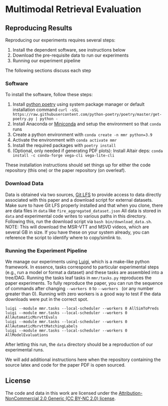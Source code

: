 # Multimodal Retrieval Evaluation

## Reproducing Results

Reproducing our experiments requires several steps:

1. Install the dependent software, see instructions below
2. Download the pre-requisite data to run our experiments
3. Running our experiment pipeline

The following sections discuss each step

### Software

To install the software, follow these steps:

1. Install [python poetry](https://python-poetry.org/) using system package manager or default installation command `curl -sSL https://raw.githubusercontent.com/python-poetry/poetry/master/get-poetry.py | python -`
2. Install Anaconda or [Miniconda](https://docs.conda.io/en/latest/miniconda.html) and setup the environment so that `conda` runs
3. Create a python environment with `conda create -n mmr python=3.9`
4. Activate the environment with `conda activate mmr`
5. Install the required packages with `poetry install`
6. (Optional, only needed if generating PDF plots): Install Altair deps: `conda install -c conda-forge vega-cli vega-lite-cli`

These installation instructions should set things up for either the code repository (this one) or the paper repository (on overleaf).

### Download Data

Data is obtained via two sources, [Git LFS](https://git-lfs.github.com/) to provide access to data directly associated with this paper and a download script for external datasets.
Make sure to have Git LFS properly installed and that when you clone, there are data files in `data` like `fire_aggregated_dataset.json`
All data is stored in `data` and experimental code writes to various paths in this directory.
Following this, run the download script via `bash bin/download_data.sh`.
NOTE: This will download the MSR-VTT and MSVD videos, which are several GB in size. If you have these on your system already, you can reference the script to identify where to copy/simlink to.

### Running the Experiment Pipeline

We manage our experiments using [Luigi](https://github.com/spotify/luigi), which is a make-like python framework.
In essence, tasks correspond to particular experimental steps (e.g., run a model or format a dataset) and these tasks are assembled into a tree/DAG.
Running the tasks leaf tasks in `mmr/tasks.py` reproduces the paper experiments.
To fully reproduce the paper, you can run the sequence of commands after changing `--workers 0` to `--workers ` (or any number greater than 0).
Running with zero workers is a good way to test if the data downloads were put in the correct spot.

```
luigi --module mmr.tasks --local-scheduler --workers 0 AllSimToPreds
luigi --module mmr.tasks --local-scheduler --workers 0 AllAutomaticMsrvttEvals 
luigi --module mmr.tasks --local-scheduler --workers 0 AllAutomaticMsrvttMatchingLabels
luigi --module mmr.tasks --local-scheduler --workers 0 AllModelEvaluations
```

After letting this run, the `data` directory should be a reproduction of our experimental runs.

We will add additional instructions here when the repository containing the source latex and code for the paper PDF is open sourced.

## License

The code and data in this work are licensed under the [Attribution-NonCommercial 2.0 Generic (CC BY-NC 2.0) license](https://creativecommons.org/licenses/by-nc/2.0/).
